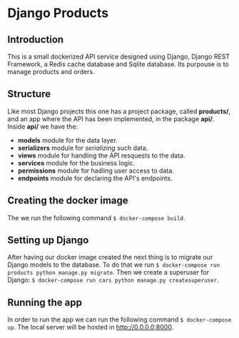 # Django Products
## Introduction
This is a small dockerized API service designed using Django, Django REST Framework, a Redis cache database and Sqlite database. Its purpouse is to manage products and orders.

## Structure
Like most Django projects this one has a project package, called **products/**, and an app where the API has been implemented, in the package **api/**. 
Inside **api/** we have the:
- **models** module for the data layer. 
- **serializers** module for *serializing* such data.
- **views** module for handling the API resquests to the data.
- **services** module for the business logic.
- **permissions** module for hadling user access to data.
- **endpoints** module for declaring the API's endpoints.

## Creating the docker image
The we run the following command `$ docker-compose build`.

## Setting up Django
After having our docker image created the next thing is to migrate our Django models to the database. To do that we run `$ docker-compose run products python manage.py migrate`. Then we create a superuser for Django: `$ docker-compose run cars python manage.py createsuperuser`.

## Running the app
In order to run the app we can run the following command `$ docker-compose up`. The local server will be hosted in http://0.0.0.0:8000.
